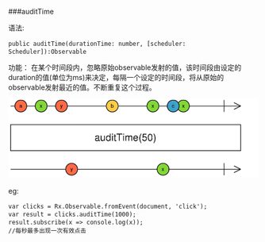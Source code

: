 ###auditTime


语法:
```
public auditTime(durationTime: number, [scheduler: Scheduler]):Observable
```

功能：
在某个时间段内，忽略原始observable发射的值，该时间段由设定的duration的值(单位为ms)来决定，每隔一个设定的时间段，将从原始的observable发射最近的值。不断重复这个过程。



![](/assets/auditTime.png)

eg:
```
var clicks = Rx.Observable.fromEvent(document, 'click');
var result = clicks.auditTime(1000);
result.subscribe(x => console.log(x));
//每秒最多出现一次有效点击
```
